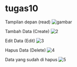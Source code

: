 # tugas10

Tampilan depan (read)
![gambar](https://user-images.githubusercontent.com/32156079/85583675-0a625e80-b671-11ea-8ef6-7949da51b5bd.PNG)

Tambah Data (Create)
![2](https://user-images.githubusercontent.com/32156079/85631563-5aa8e300-b6a8-11ea-981a-8d517251b098.PNG)

Edit Data (Edit)
![3](https://user-images.githubusercontent.com/32156079/85631662-86c46400-b6a8-11ea-8959-b4de3b524b94.PNG)

Hapus Data (Delete)
![4](https://user-images.githubusercontent.com/32156079/85631700-9774da00-b6a8-11ea-90ee-1abc0a1ac46a.PNG)

Data yang sudah di hapus
![5](https://user-images.githubusercontent.com/32156079/85631731-a6f42300-b6a8-11ea-9d27-2a3525dc1cc2.PNG)
